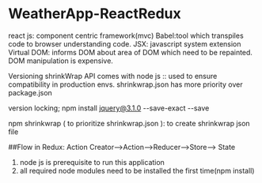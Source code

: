 # WeatherApp-ReactRedux
react js: component centric framework(mvc)
Babel:tool which transpiles code to browser understanding code.
JSX: javascript system extension
 Virtual DOM: informs DOM about area of DOM which need to be repainted.
 DOM manipulation is expensive.
 
Versioning
shrinkWrap API comes with node js :: used to ensure compatibility in production envs.
shrinkwrap.json has more priority over package.json

version locking;
npm install jquery@3.1.0 --save-exact --save

npm shrinkwrap ( to prioritize shrinkwrap.json  ): to create shrinkwrap json file
 
##Flow in Redux:
Action Creator-->Action-->Reducer-->Store--> State

1. node js is prerequisite to run this application
2. all required node modules need to be installed the first time(npm install)
